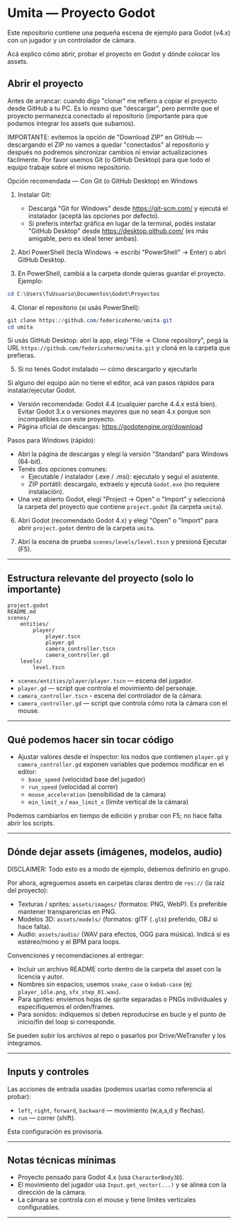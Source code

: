 # Umita — Proyecto Godot

Este repositorio contiene una pequeña escena de ejemplo para Godot (v4.x) con un jugador y un controlador de cámara.

Acá explico cómo abrir, probar el proyecto en Godot y dónde colocar los assets.

## Abrir el proyecto 

Antes de arrancar: cuando digo "clonar" me refiero a copiar el proyecto desde GitHub a tu PC. Es lo mismo que "descargar", pero permite que el proyecto permanezca conectado al repositorio (importante para que podamos integrar los assets que subamos).

IMPORTANTE: evitemos la opción de "Download ZIP" en GitHub — descargando el ZIP no vamos a quedar "conectados" al repositorio y después no podremos sincronizar cambios ni enviar actualizaciones fácilmente. Por favor usemos Git (o GitHub Desktop) para que todo el equipo trabaje sobre el mismo repositorio.

Opción recomendada — Con Git (o GitHub Desktop) en Windows

1. Instalar Git:
	- Descargá "Git for Windows" desde https://git-scm.com/ y ejecutá el instalador (aceptá las opciones por defecto).
	- Si preferís interfaz gráfica en lugar de la terminal, podés instalar "GitHub Desktop" desde https://desktop.github.com/ (es más amigable, pero es ideal tener ambas).

2. Abrí PowerShell (tecla Windows → escribí "PowerShell" → Enter) o abrí GitHub Desktop.

3. En PowerShell, cambiá a la carpeta donde quieras guardar el proyecto. Ejemplo:

```powershell
cd C:\Users\TuUsuario\Documentos\Godot\Proyectos
```

4. Clonar el repositorio (si usás PowerShell):

```powershell
git clone https://github.com/federicohermo/umita.git
cd umita
```

Si usás GitHub Desktop: abrí la app, elegí "File → Clone repository", pegá la URL `https://github.com/federicohermo/umita.git` y cloná en la carpeta que prefieras.

5. Si no tenés Godot instalado — cómo descargarlo y ejecutarlo

Si alguno del equipo aún no tiene el editor, acá van pasos rápidos para instalar/ejecutar Godot.

- Versión recomendada: Godot 4.4 (cualquier parche 4.4.x está bien). Evitar Godot 3.x o versiones mayores que no sean 4.x porque son incompatibles con este proyecto.
- Página oficial de descargas: https://godotengine.org/download

Pasos para Windows (rápido):

- Abrí la página de descargas y elegí la versión "Standard" para Windows (64-bit).
- Tenés dos opciones comunes:
	- Ejecutable / instalador (.exe / .msi): ejecutalo y seguí el asistente.
	- ZIP portátil: descargalo, extraelo y ejecutá `Godot.exe` (no requiere instalación).
- Una vez abierto Godot, elegí "Project → Open" o "Import" y seleccioná la carpeta del proyecto que contiene `project.godot` (la carpeta `umita`).

6. Abrí Godot (recomendado Godot 4.x) y elegí "Open" o "Import" para abrir `project.godot` dentro de la carpeta `umita`.

7. Abrí la escena de prueba `scenes/levels/level.tscn` y presioná Ejecutar (F5).

---

## Estructura relevante del proyecto (solo lo importante)

```
project.godot
README.md
scenes/
	entities/
		player/
			player.tscn
			player.gd
			camera_controller.tscn
			camera_controller.gd
	levels/
		level.tscn
```

- `scenes/entities/player/player.tscn` — escena del jugador.
- `player.gd` — script que controla el movimiento del personaje.
- `camera_controller.tscn` - escena del controlador de la cámara.
- `camera_controller.gd` — script que controla cómo rota la cámara con el mouse.

---

## Qué podemos hacer sin tocar código

- Ajustar valores desde el Inspector: los nodos que contienen `player.gd` y `camera_controller.gd` exponen variables que podemos modificar en el editor:
    - `base_speed` (velocidad base del jugador)
    - `run_speed` (velocidad al correr)
    - `mouse_acceleration` (sensibilidad de la cámara)
    - `min_limit_x` / `max_limit_x` (límite vertical de la cámara)

Podemos cambiarlos en tiempo de edición y probar con F5; no hace falta abrir los scripts.

---

## Dónde dejar assets (imágenes, modelos, audio)

DISCLAIMER: Todo esto es a modo de ejemplo, debemos definirlo en grupo.

Por ahora, agreguemos assets en carpetas claras dentro de `res://` (la raíz del proyecto):

- Texturas / sprites: `assets/images/` (formatos: PNG, WebP). Es preferible mantener transparencias en PNG.
- Modelos 3D: `assets/models/` (formatos: glTF (`.glb`) preferido, OBJ si hace falta).
- Audio: `assets/audio/` (WAV para efectos, OGG para música). Indicá si es estéreo/mono y el BPM para loops.

Convenciones y recomendaciones al entregar:
- Incluir un archivo README corto dentro de la carpeta del asset con la licencia y autor.
- Nombres sin espacios; usemos `snake_case` o `kebab-case` (ej: `player_idle.png`, `sfx_step_01.wav`).
- Para sprites: enviemos hojas de sprite separadas o PNGs individuales y especifiquemos el orden/frames.
- Para sonidos: indiquemos si deben reproducirse en bucle y el punto de inicio/fin del loop si corresponde.

Se pueden subir los archivos al repo o pasarlos por Drive/WeTransfer y los integramos.

---

## Inputs y controles

Las acciones de entrada usadas (podemos usarlas como referencia al probar):
- `left`, `right`, `forward`, `backward` — movimiento (w,a,s,d y flechas).
- `run` — correr (shift).

Esta configuración es provisoria.

---

## Notas técnicas mínimas

- Proyecto pensado para Godot 4.x (usa `CharacterBody3D`).
- El movimiento del jugador usa `Input.get_vector(...)` y se alinea con la dirección de la cámara.
- La cámara se controla con el mouse y tiene límites verticales configurables.

---
